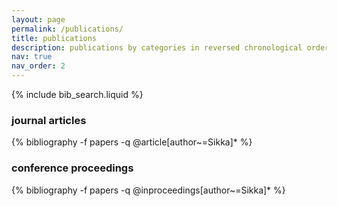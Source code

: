 ```yaml
---
layout: page
permalink: /publications/
title: publications
description: publications by categories in reversed chronological order. generated by jekyll-scholar.
nav: true
nav_order: 2
---
```


<!-- _pages/publications.md -->

<!-- Bibsearch Feature -->

{% include bib_search.liquid %}

<div class="publications">

<h3> journal articles </h3>

  {% bibliography -f papers -q @article[author~=Sikka]* %}

<h3> conference proceedings </h3>
  {% bibliography -f papers -q @inproceedings[author~=Sikka]* %}

</div>
